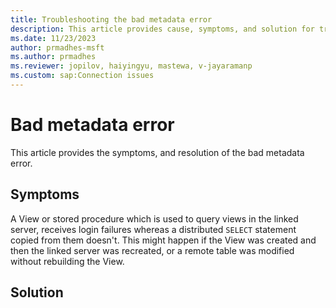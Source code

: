 ```yaml
---
title: Troubleshooting the bad metadata error 
description: This article provides cause, symptoms, and solution for troubleshooting the bad metadata error.
ms.date: 11/23/2023
author: prmadhes-msft
ms.author: prmadhes
ms.reviewer: jopilov, haiyingyu, mastewa, v-jayaramanp
ms.custom: sap:Connection issues
---
```


# Bad metadata error

This article provides the symptoms, and resolution of the bad metadata error.

## Symptoms

A View or stored procedure which is used to query views in the linked server, receives login failures whereas a distributed `SELECT` statement copied from them doesn't. This might happen if the View was created and then the linked server was recreated, or a remote table was modified without rebuilding the View.

## Solution

